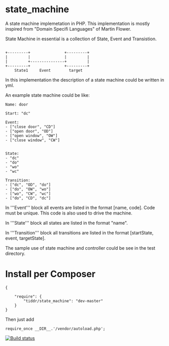 state_machine
=============
A state machine implemetation in PHP.
This implementation is mostly inspired from "Domain Specifi Languages" of Martin Flower.

State Machine in essential is a collection of State, Event and Transistion.
```

+---------+               +---------+
|         |               |         |
|         +---------------+         |
+---------+               +---------+
    State1     Event        target

```


In this implementation the description of a state machine could be written in yml.

An example state machine could be like:

```
Name: door

Start: "dc"

Event:
- ["close door", "CD"]
- ["open door", "OD"]
- ["open window", "OW"]
- ["close window", "CW"]


State:
- "dc"
- "do"
- "wo"
- "wc"

Transition:
- ["dc", "OD", "do"]
- ["do", "OW", "wo"]
- ["wo", "CW", "wc"]
- ["do", "CD", "dc"]
```

In '''Event''' block all events are listed in the format [name, code]. Code
must be unique. This code is also used to drive the machine.

In '''State''' block all states are listed in the format "name". 

In '''Transition''' block all transitions are listed in the format [startState, event, targetState].


The sample use of state machine and controller could be see in the test directory.


Install per Composer
=============
```
{

    "require": {
        "tiddr/state_machine": "dev-master"
    }
}
```

Then just add
```
require_once __DIR__.'/vendor/autoload.php';
```



[![Build status](http://travis-ci.org/tiw/state_machine.svg?branch=develop)](http://travis-ci.org/tiw/state_machine)
